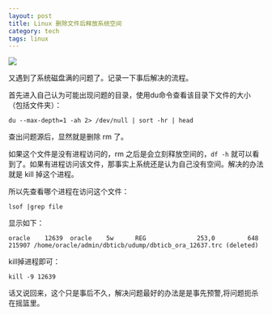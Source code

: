```yaml
---
layout: post
title: Linux 删除文件后释放系统空间
category: tech
tags: linux
---
```


![](https://cdn.kelu.org/blog/tags/linux.jpg)

又遇到了系统磁盘满的问题了。记录一下事后解决的流程。

首先进入自己认为可能出现问题的目录，使用du命令查看该目录下文件的大小（包括文件夹）：

    du --max-depth=1 -ah 2> /dev/null | sort -hr | head 

查出问题源后，显然就是删除 rm 了。

如果这个文件是没有进程访问的，rm 之后是会立刻释放空间的，`df -h` 就可以看到了。如果有进程访问该文件，那事实上系统还是认为自己没有空间。解决的办法就是 kill 掉这个进程。

所以先查看哪个进程在访问这个文件：

    lsof |grep file

显示如下：

    oracle    12639  oracle    5w      REG              253,0         648     215907 /home/oracle/admin/dbticb/udump/dbticb_ora_12637.trc (deleted)
    
kill掉进程即可：

    kill -9 12639

话又说回来，这个只是事后不久，解决问题最好的办法是是事先预警,将问题扼杀在摇篮里。
